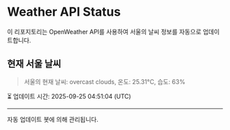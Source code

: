 
# Weather API Status

이 리포지토리는 OpenWeather API를 사용하여 서울의 날씨 정보를 자동으로 업데이트합니다.

## 현재 서울 날씨
> 서울의 현재 날씨: overcast clouds, 온도: 25.31°C, 습도: 63%

⏳ 업데이트 시간: 2025-09-25 04:51:04 (UTC)

---
자동 업데이트 봇에 의해 관리됩니다.
